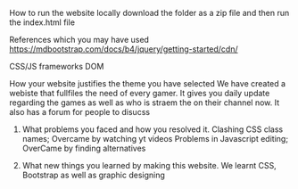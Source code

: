 How to run the website locally
download the folder as a zip file and then run the index.html file

References which you may have used
https://mdbootstrap.com/docs/b4/jquery/getting-started/cdn/

CSS/JS frameworks
DOM

How your website justifies the theme you have selected
We have created a webiste that fullfiles the need of every gamer. It gives you daily update regarding the games as well as who is straem the on their channel now. It also has a forum for people to disucss


1. What problems you faced and how you resolved it.
Clashing CSS class names; Overcame by watching yt videos
Problems in Javascript editing; OverCame by finding alternatives

2. What new things you learned by making this website.
We learnt CSS, Bootstrap as well as graphic designing
